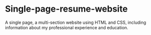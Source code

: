 # Single-page-resume-website
A single page, a multi-section website using HTML and CSS, including information about my professional experience and education.
